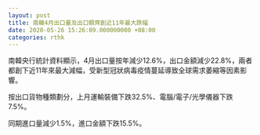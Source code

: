 ```yaml
---
layout: post
title: 南韓4月出口量及出口額齊創近11年最大跌幅
date: 2020-05-26 15:26:09.000000000 +08:00
categories: rthk
---
```


南韓央行統計資料顯示，4月出口量按年減少12.6%，出口金額減少22.8%，兩者都創下近11年來最大減幅，受新型冠狀病毒疫情蔓延導致全球需求萎縮等因素影響。

按出口貨物種類劃分，上月運輸裝備下跌32.5%、電腦/電子/光學儀器下跌7.5%。

同期進口量減少1.5%，進口金額下跌15.5%。
